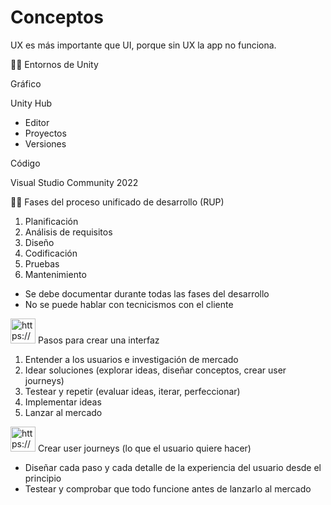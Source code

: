 # Conceptos

UX es más importante que UI, porque sin UX la app no funciona.

<aside>
👨‍💻 Entornos de Unity

Gráfico

Unity Hub

- Editor
- Proyectos
- Versiones

Código

Visual Studio Community 2022

</aside>

<aside>
👨‍💻 Fases del proceso unificado de desarrollo (RUP)

1. Planificación
2. Análisis de requisitos
3. Diseño
4. Codificación
5. Pruebas
6. Mantenimiento
- Se debe documentar durante todas las fases del desarrollo
- No se puede hablar con tecnicismos con el cliente
</aside>

<aside>
<img src="https://www.notion.so/icons/cursor-click_gray.svg" alt="https://www.notion.so/icons/cursor-click_gray.svg" width="40px" /> Pasos para crear una interfaz

1. Entender a los usuarios e investigación de mercado
2. Idear soluciones (explorar ideas, diseñar conceptos, crear user journeys)
3. Testear y repetir (evaluar ideas, iterar, perfeccionar)
4. Implementar ideas
5. Lanzar al mercado
</aside>

<aside>
<img src="https://www.notion.so/icons/following_gray.svg" alt="https://www.notion.so/icons/following_gray.svg" width="40px" /> Crear user journeys (lo que el usuario quiere hacer)

- Diseñar cada paso y cada detalle de la experiencia del usuario desde el principio
- Testear y comprobar que todo funcione antes de lanzarlo al mercado
</aside>